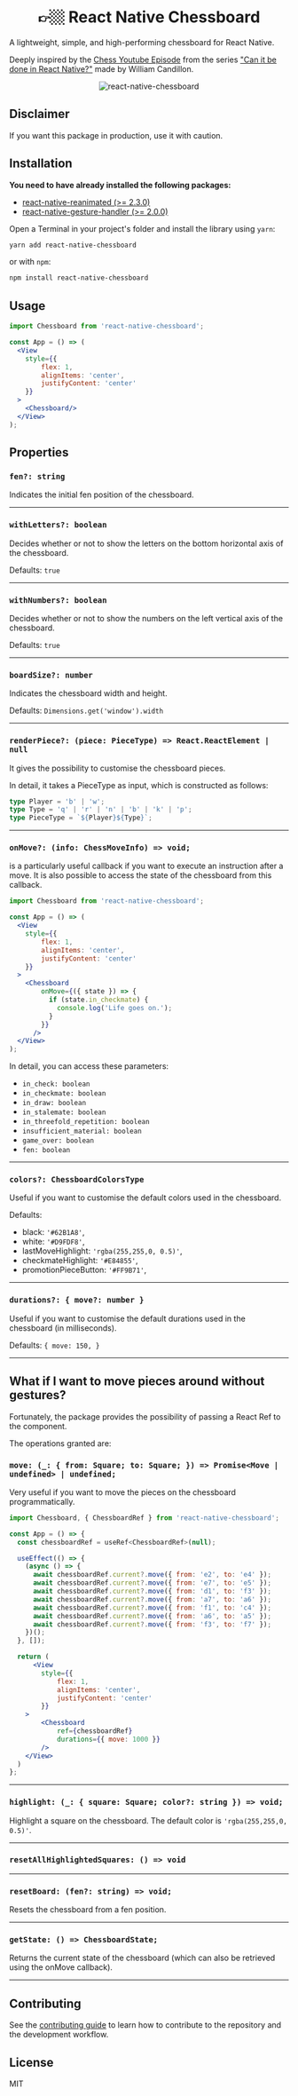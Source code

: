 <h1 align="center">
👉🏼 React Native Chessboard
</h1>

A lightweight, simple, and high-performing chessboard for React Native. 

Deeply inspired by the [Chess Youtube Episode](https://youtu.be/JulJJxbP_T0) from the series ["Can it be done in React Native?"](https://github.com/wcandillon/can-it-be-done-in-react-native) made by William Candillon.

<div align="center">
    <img src="https://github.com/enzomanuelmangano/react-native-chessboard/blob/main/.assets/chessboard_image.png" title="react-native-chessboard">
</div>

## Disclaimer 

If you want this package in production, use it with caution.

## Installation

**You need to have already installed the following packages:**

- [react-native-reanimated (>= 2.3.0)](https://docs.swmansion.com/react-native-reanimated/docs)
- [react-native-gesture-handler (>= 2.0.0)](https://docs.swmansion.com/react-native-gesture-handler/docs/)

Open a Terminal in your project's folder and install the library using `yarn`:

```sh
yarn add react-native-chessboard
```

or with `npm`:

```sh
npm install react-native-chessboard
```

## Usage

```jsx
import Chessboard from 'react-native-chessboard';

const App = () => (
  <View
    style={{
        flex: 1, 
        alignItems: 'center',
        justifyContent: 'center'
    }}
  >
    <Chessboard/>
  </View>
);
```

## Properties

### `fen?: string`

Indicates the initial fen position of the chessboard.

---

### `withLetters?: boolean`

Decides whether or not to show the letters on the bottom horizontal axis of the chessboard.

Defaults: `true`

---

### `withNumbers?: boolean`

Decides whether or not to show the numbers on the left vertical axis of the chessboard.

Defaults: `true`

---

### `boardSize?: number`

Indicates the chessboard width and height.

Defaults: `Dimensions.get('window').width`

---

### `renderPiece?: (piece: PieceType) => React.ReactElement | null`

It gives the possibility to customise the chessboard pieces.

In detail, it takes a PieceType as input, which is constructed as follows: 

```ts
type Player = 'b' | 'w';
type Type = 'q' | 'r' | 'n' | 'b' | 'k' | 'p';
type PieceType = `${Player}${Type}`;
```

---

### `onMove?: (info: ChessMoveInfo) => void;`

is a particularly useful callback if you want to execute an instruction after a move. 
It is also possible to access the state of the chessboard from this callback.

```jsx
import Chessboard from 'react-native-chessboard';

const App = () => (
  <View
    style={{
        flex: 1, 
        alignItems: 'center',
        justifyContent: 'center'
    }}
  >
    <Chessboard
        onMove={({ state }) => {
          if (state.in_checkmate) {
            console.log('Life goes on.');
          }
        }}
      />
  </View>
);
```

In detail, you can access these parameters: 
- `in_check: boolean`
- `in_checkmate: boolean`
- `in_draw: boolean`
- `in_stalemate: boolean`
- `in_threefold_repetition: boolean`
- `insufficient_material: boolean`
- `game_over: boolean`
- `fen: boolean`

---

### `colors?: ChessboardColorsType` 

Useful if you want to customise the default colors used in the chessboard. 

Defaults: 
- black: `'#62B1A8'`,
- white: `'#D9FDF8'`,
- lastMoveHighlight: `'rgba(255,255,0, 0.5)'`,
- checkmateHighlight: `'#E84855'`,
- promotionPieceButton: `'#FF9B71'`,

---

### `durations?: { move?: number }`

Useful if you want to customise the default durations used in the chessboard (in milliseconds). 

Defaults: `{
    move: 150,
}`

---

## What if I want to move pieces around without gestures?

Fortunately, the package provides the possibility of passing a React Ref to the component. 

The operations granted are:

### `move: (_: { from: Square; to: Square; }) => Promise<Move | undefined> | undefined;`

Very useful if you want to move the pieces on the chessboard programmatically.

```jsx
import Chessboard, { ChessboardRef } from 'react-native-chessboard';

const App = () => {
  const chessboardRef = useRef<ChessboardRef>(null);

  useEffect(() => {
    (async () => {
      await chessboardRef.current?.move({ from: 'e2', to: 'e4' });
      await chessboardRef.current?.move({ from: 'e7', to: 'e5' });
      await chessboardRef.current?.move({ from: 'd1', to: 'f3' });
      await chessboardRef.current?.move({ from: 'a7', to: 'a6' });
      await chessboardRef.current?.move({ from: 'f1', to: 'c4' });
      await chessboardRef.current?.move({ from: 'a6', to: 'a5' });
      await chessboardRef.current?.move({ from: 'f3', to: 'f7' });
    })();
  }, []);

  return (
      <View
        style={{
            flex: 1, 
            alignItems: 'center',
            justifyContent: 'center'
        }}
    >
        <Chessboard
            ref={chessboardRef}
            durations={{ move: 1000 }}
        />
    </View>
  )
};
```

---

### `highlight: (_: { square: Square; color?: string }) => void;`

Highlight a square on the chessboard. The default color is `'rgba(255,255,0, 0.5)'`. 

---

### `resetAllHighlightedSquares: () => void`

---

### `resetBoard: (fen?: string) => void;`

Resets the chessboard from a fen position. 

---

### `getState: () => ChessboardState;`

Returns the current state of the chessboard (which can also be retrieved using the onMove callback).

---

## Contributing

See the [contributing guide](CONTRIBUTING.md) to learn how to contribute to the repository and the development workflow.

## License

MIT